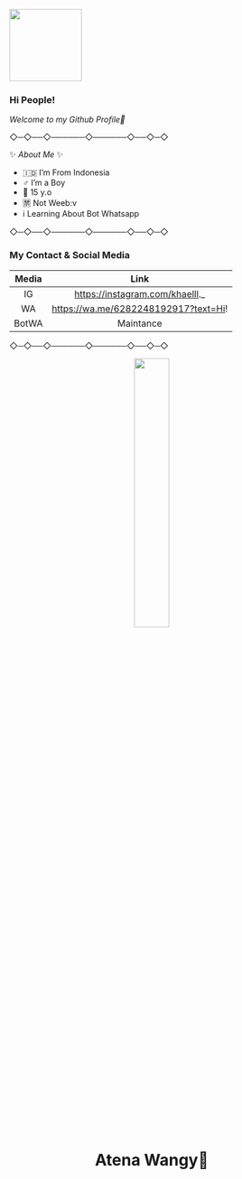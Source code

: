 </p>
<img src="https://i.ibb.co/mF5TZqH/VID-20210918-WA0051.gif" width="128" height="128"</p>

### Hi People!

*Welcome to my Github Profile👋*

◇─◇──◇──────◇──────◇──◇─◇

✨ _About Me_ ✨

- 🇮🇩 I’m From Indonesia
- ♂️ I’m a Boy
- 👔 15 y.o
- 🈲 Not Weeb:v
- ℹ️ Learning About Bot Whatsapp

◇─◇──◇──────◇──────◇──◇─◇


### My Contact & Social Media

| Media  |                     Link           |
| :-----------: | :--------------------------------: |
|       IG        |   https://instagram.com/khaelll._                     |
|       WA        |   https://wa.me/6282248192917?text=Hi!                      |
|       BotWA        |   Maintance                |

◇─◇──◇──────◇──────◇──◇─◇


<p align="center">
	<img src="https://i.ibb.co/x7BV2js/20210918-211433.png" width="35%" style="margin-left: auto;margin-right: auto;display: block;">
</p>
<h1 align="center">Atena Wangy🥵</h1>